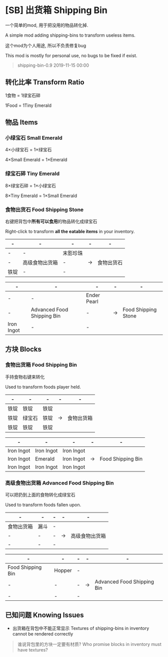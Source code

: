 # [SB] 出货箱 Shipping Bin 

一个简单的mod, 用于把没用的物品转化掉.

A simple mod adding shipping-bins to transform useless items.

这个mod为个人用途, 所以不负责修复bug

This mod is mostly for personal use, no bugs to be fixed if exist.

> shipping-bin-0.9 2019-11-15 00:00

## 转化比率 Transform Ratio

1食物 = 1绿宝石碎

1Food = 1Tiny Emerald

## 物品 Items

### 小绿宝石 Small Emerald

4×小绿宝石 = 1×绿宝石

4×Small Emerald = 1×Emerald

### 绿宝石碎 Tiny Emerald

8×绿宝石碎 = 1×小绿宝石

8×Tiny Emerald = 1×Small Emerald

### 食物出货石 Food Shipping Stone

右键把背包中**所有可以食用**的物品转化成绿宝石

Right-click to transform **all the eatable items** in your inventory.

-|-|-|-|-
-|-|-|-|-
-|-|末影珍珠
-|高级食物出货箱|-|->|食物出货石
铁锭|-|-

-|-|-|-|-
-|-|-|-|-
-|-|Ender Pearl
-|Advanced Food Shipping Bin|-|->|Food Shipping Stone
Iron Ingot|-|-

## 方块 Blocks

### 食物出货箱 Food Shipping Bin

手持食物右键来转化

Used to transform foods player held.

-|-|-|-|-
-|-|-|-|-
铁锭|铁锭|铁锭
铁锭|绿宝石|铁锭|->|食物出货箱
铁锭|铁锭|铁锭

-|-|-|-|-
-|-|-|-|-
Iron Ingot|Iron Ingot|Iron Ingot
Iron Ingot|Emerald|Iron Ingot|->|Food Shipping Bin
Iron Ingot|Iron Ingot|Iron Ingot

### 高级食物出货箱 Advanced Food Shipping Bin

可以把扔到上面的食物转化成绿宝石

Used to transform foods fallen upon.

-|-|-|-|-
-|-|-|-|-
食物出货箱|漏斗|-
-|-|-|->|高级食物出货箱
-|-|-

-|-|-|-|-
-|-|-|-|-
Food Shipping Bin|Hopper|-
-|-|-|->|Advanced Food Shipping Bin
-|-|-

## 已知问题 Knowing Issues

* 出货箱在背包中不能正常显示 Textures of shipping-bins in inventory cannot be rendered correctly

> 谁说背包里的方块一定要有材质? Who promise blocks in inventory must have textures?
